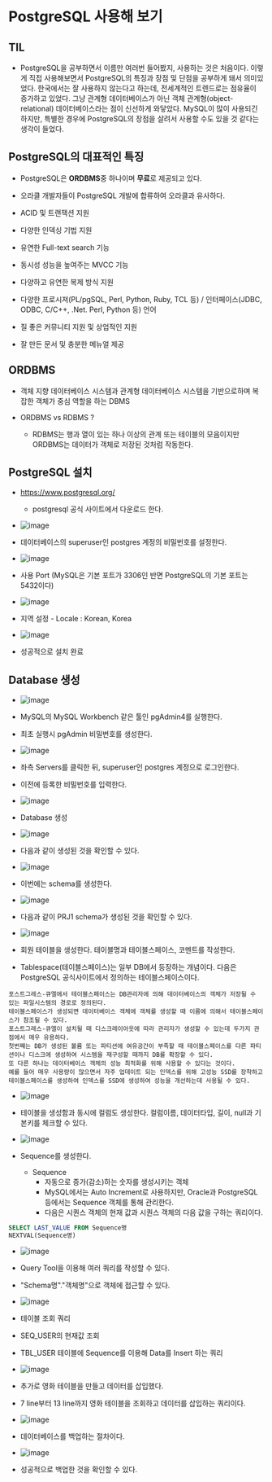 # PostgreSQL 사용해 보기

## TIL
- PostgreSQL을 공부하면서 이름만 여러번 들어봤지, 사용하는 것은 처음이다.
이렇게 직접 사용해보면서 PostgreSQL의 특징과 장점 및 단점을 공부하게 돼서 의미있었다.
한국에서는 잘 사용하지 않는다고 하는데, 전세계적인 트렌드로는 점유율이 증가하고 있었다.
그냥 관계형 데이터베이스가 아닌 객체 관계형(object-relational) 데이터베이스라는 점이 신선하게 와닿았다.
MySQL이 많이 사용되긴 하지만, 특별한 경우에 PostgreSQL의 장점을 살려서 사용할 수도 있을 것 같다는 생각이 들었다.

## PostgreSQL의 대표적인 특징
- PostgreSQL은 **ORDBMS**중 하나이며 **무료**로 제공되고 있다.
- 오라클 개발자들이 PostgreSQL 개발에 합류하여 오라클과 유사하다.

- ACID 및 트랜잭션 지원
- 다양한 인덱싱 기법 지원
- 유연한 Full-text search 기능
- 동시성 성능을 높여주는 MVCC 기능
- 다양하고 유연한 복제 방식 지원
- 다양한 프로시져(PL/pgSQL, Perl, Python, Ruby, TCL 등) / 인터페이스(JDBC, ODBC, C/C++, .Net. Perl, Python 등) 언어
- 질 좋은 커뮤니티 지원 및 상업적인 지원
- 잘 만든 문서 및 충분한 메뉴얼 제공

## ORDBMS
- 객체 지향 데이터베이스 시스템과 관계형 데이터베이스 시스템을 기반으로하며 복잡한 객체가 중심 역할을 하는 DBMS

- ORDBMS vs RDBMS ?
	- RDBMS는 행과 열이 있는 하나 이상의 관계 또는 테이블의 모음이지만 ORDBMS는 데이터가 객체로 저장된 것처럼 작동한다.

## PostgreSQL 설치

* https://www.postgresql.org/   
	* postgresql 공식 사이트에서 다운로드 한다.

* ![image](/uploads/81dff96db67e9f729b22ec639fc85bc9/image.png)

* 데이터베이스의 superuser인 postgres 계정의 비밀번호를 설정한다.

* ![image](/uploads/e93d676d52be161b8f9319f5eb60f2a6/image.png)

* 사용 Port (MySQL은 기본 포트가 3306인 반면 PostgreSQL의 기본 포트는 5432이다)

* ![image](/uploads/09291fa664e0dbc7abbaf3920f1ae8f3/image.png)

* 지역 설정 - Locale : Korean, Korea

* ![image](/uploads/3bed9510dfaaacbf8a492009c20cc955/image.png)

* 성공적으로 설치 완료

## Database 생성

* ![image](/uploads/4332e74cb3b5fd3daf1a38d5e98083a4/image.png)

* MySQL의 MySQL Workbench 같은 툴인 pgAdmin4를 실행한다.
* 최초 실행시 pgAdmin 비밀번호를 생성한다.

* ![image](/uploads/8f7eb95470bf0ad1ba5c39675ac02713/image.png)

* 좌측 Servers를 클릭한 뒤, superuser인 postgres 계정으로 로그인한다.
* 이전에 등록한 비밀번호를 입력한다.

* ![image](/uploads/da987d9b7647491bc41017942858e43d/image.png)

* Database 생성

* ![image](/uploads/adf5c9a01de48608afc504ae8ba4ed35/image.png)

* 다음과 같이 생성된 것을 확인할 수 있다.

* ![image](/uploads/1361d059afc9aac7a353d188373b18c7/image.png)

* 이번에는 schema를 생성한다.

* ![image](/uploads/247d6c6aaa153d38e03bcfcf0d784cdb/image.png)

* 다음과 같이 PRJ1 schema가 생성된 것을 확인할 수 있다.

* ![image](/uploads/80e18259e653a0ae957741a13a692e8a/image.png)

* 회원 테이블을 생성한다. 테이블명과 테이블스페이스, 코멘트를 작성한다.
* Tablespace(테이블스페이스)는 일부 DB에서 등장하는 개념이다. 다음은 PostgreSQL 공식사이트에서 정의하는 테이블스페이스이다.
```
포스트그레스-큐엘에서 테이블스페이스는 DB관리자에 의해 데이터베이스의 객체가 저장될 수 있는 파일시스템의 경로로 정의된다.
테이블스페이스가 생성되면 데이터베이스 객체에 객체를 생성할 때 이름에 의해서 테이블스페이스가 참조될 수 있다.
포스트그레스-큐엘이 설치될 때 디스크레이아웃에 따라 관리자가 생성할 수 있는데 두가지 관점에서 매우 유용하다. 
첫번째는 DB가 생성된 볼륨 또는 파티션에 여유공간이 부족할 때 테이블스페이스를 다른 파티션이나 디스크에 생성하여 시스템을 재구성할 때까지 DB를 확장할 수 있다. 
또 다른 하나는 데이터베이스 객체의 성능 최적화를 위해 사용할 수 있다는 것이다. 
예를 들어 매우 사용량이 많으면서 자주 업데이트 되는 인덱스를 위해 고성능 SSD를 장착하고테이블스페이스를 생성하여 인덱스를 SSD에 생성하여 성능을 개선하는데 사용될 수 있다.
```

* ![image](/uploads/cab2a4fe5ff03b4e07ba7d69ca06b36f/image.png)

* 테이블을 생성함과 동시에 컬럼도 생성한다. 컬럼이름, 데이터타입, 길이, null과 기본키를 체크할 수 있다.

* ![image](/uploads/451632f8fc52a500aa4ecc501db8af9e/image.png)

* Sequence를 생성한다.
	* Sequence
		- 자동으로 증가(감소)하는 숫자를 생성시키는 객체
		- MySQL에서는 Auto Increment로 사용하지만, Oracle과 PostgreSQL 등에서는 Sequence 객체를 통해 관리한다.
		- 다음은 시퀀스 객체의 현재 값과 시퀀스 객체의 다음 값을 구하는 쿼리이다.
```sql
SELECT LAST_VALUE FROM Sequence명
NEXTVAL(Sequence명)
```

* ![image](/uploads/7c4b8e33807dac774c063ccfe3cacfff/image.png)

* Query Tool을 이용해 여러 쿼리를 작성할 수 있다.
* "Schema명"."객체명"으로 객체에 접근할 수 있다.

* ![image](/uploads/7d3c5bce463cbb426a4d41b431dbc0b7/image.png)

* 테이블 조회 쿼리
* SEQ_USER의 현재값 조회
* TBL_USER 테이블에 Sequence를 이용해 Data를 Insert 하는 쿼리

* ![image](/uploads/62d0880e018a52432ce12374070a7302/image.png)

* 추가로 영화 테이블을 만들고 데이터를 삽입했다.
* 7 line부터 13 line까지 영화 테이블을 조회하고 데이터를 삽입하는 쿼리이다.

* ![image](/uploads/c5e5e262dccd8065aee91b2ef137fd92/image.png)

* 데이터베이스를 백업하는 절차이다.

* ![image](/uploads/5c10ddf2e1fc3366d8cb94ae56fda906/image.png)

* 성공적으로 백업한 것을 확인할 수 있다.